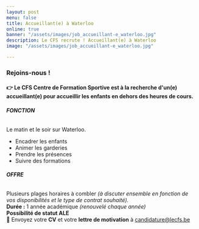 ```yaml
---
layout: post
menu: false
title: Accueillant(e) à Waterloo
online: true
banner: "/assets/images/job_accueillant-e_waterloo.jpg"
description: Le CFS recrute ! Accueillant(e) à Waterloo
image: "/assets/images/job_accueillant-e_waterloo.jpg"

---
```

### Rejoins-nous !

#### 👉 Le **CFS** Centre de Formation Sportive est à la recherche d'un(e) **accueillant(e)** pour accueillir les enfants en dehors des heures de cours.

###### **FONCTION**

Le matin et le soir sur Waterloo.

* Encadrer les enfants
* Animer les garderies
* Prendre les présences
* Suivre des formations

###### **OFFRE**

Plusieurs plages horaires à combler _(à discuter ensemble en fonction de vos disponibilités et le type de contrat souhaité)._  
**Durée :** 1 année académique _(renouvelé chaque année)_  
**Possibilité de statut ALE**  
📩 Envoyez votre **CV** et votre **lettre de motivation** à [candidature@lecfs.be](mailto:morgane@lecfs.be)